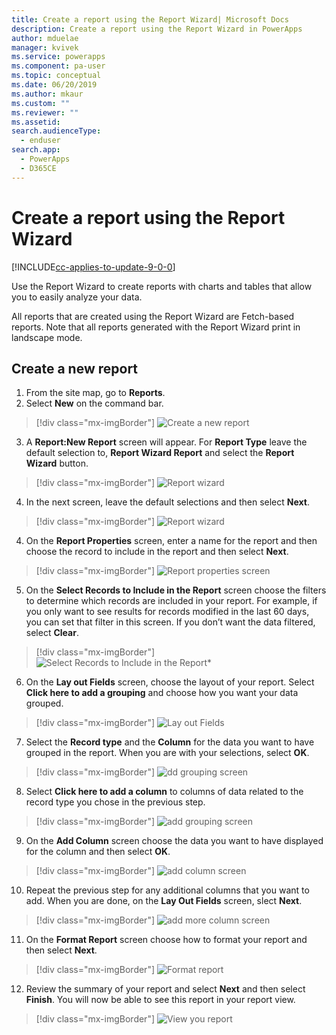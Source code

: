 ```yaml
---
title: Create a report using the Report Wizard| Microsoft Docs
description: Create a report using the Report Wizard in PowerApps
author: mduelae
manager: kvivek
ms.service: powerapps
ms.component: pa-user
ms.topic: conceptual
ms.date: 06/20/2019
ms.author: mkaur
ms.custom: ""
ms.reviewer: ""
ms.assetid: 
search.audienceType: 
  - enduser
search.app: 
  - PowerApps
  - D365CE
---
```

# Create a report using the Report Wizard

[!INCLUDE[cc-applies-to-update-9-0-0](../includes/cc_applies_to_update_9_0_0.md)]

Use the Report Wizard to create reports with charts and tables that allow you to easily analyze your data. 

All reports that are created using the Report Wizard are Fetch-based reports. Note that all reports generated with the Report Wizard print in landscape mode.

## Create a new report

1. From the site map, go to **Reports**.
2. Select **New** on the command bar.

  > [!div class="mx-imgBorder"]
  > ![Create a new report](media/newreport.png "Create a new report")
  
3. A **Report:New Report** screen will appear. For **Report Type** leave the default selection to, **Report Wizard Report** and select the **Report Wizard** button. 

  > [!div class="mx-imgBorder"]
  > ![Report wizard](media/report_wizard.png "Report wizard screen")
  
4. In the next screen, leave the default selections and then select **Next**.
 
  > [!div class="mx-imgBorder"]
  > ![Report wizard](media/report_wizard_1.png "Report wizard screen")
   
4. On the **Report Properties** screen, enter a name for the report and then choose the record to include in the report and then select **Next**.
 
  > [!div class="mx-imgBorder"]
  > ![Report properties screen](media/report_wizard_2.png "Report properties screen")
  
5.  On the **Select Records to Include in the Report** screen choose the filters to determine which records are included in your report. For example, if you only want to see results for records modified in the last 60 days, you can set that filter in this screen. If you don’t want the data filtered, select **Clear**.

  > [!div class="mx-imgBorder"]
  > ![Select Records to Include in the Report*](media/report_wizard_3.png "Select Records to Include in the Report")
  
6. On the **Lay out Fields** screen, choose the layout of your report. Select **Click here to add a grouping** and choose how you want your data grouped.

  > [!div class="mx-imgBorder"]
  > ![Lay out Fields](media/report_wizard_4.png "Lay out Fields")

7. Select the **Record type** and the **Column** for the data you want to have grouped in the report. When you are with your selections,  select **OK**.

  > [!div class="mx-imgBorder"]
  > ![dd grouping screen](media/report_wizard_5.png "Add grouping screen")
  
8. Select **Click here to add a column** to columns of data related to the record type you chose in the previous step.  

  > [!div class="mx-imgBorder"]
  > ![add grouping screen](media/report_wizard_6.png "Add grouping screen")

9. On the **Add Column** screen choose the data you want to have displayed for the column and then select **OK**. 

  > [!div class="mx-imgBorder"]
  > ![add column screen](media/report_wizard_7.png "Add column screen")
  
10. Repeat the previous step for any additional columns that you want to add. When you are done, on the **Lay Out Fields** screen, slect **Next**.
 
   > [!div class="mx-imgBorder"]
   > ![add more column screen](media/report_wizard_8.png "Add more column screen")
  
 11. On the **Format Report** screen choose how to format your report and then select **Next**.
 
   > [!div class="mx-imgBorder"]
   > ![Format report](media/report_wizard_9.png "Format report screen")

12. Review the summary of your report and select **Next** and then select **Finish**. You will now be able to see this report in your report view.

   > [!div class="mx-imgBorder"]
   > ![View you report](media/report_wizard_10.png "View your report")

